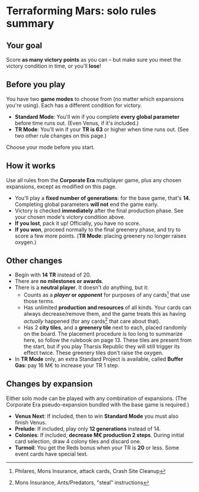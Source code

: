 # Terraforming Mars: solo rules summary

## Your goal

Score **as many victory points** as you can – but make sure you meet the victory condition in time, or you'll **lose**!

## Before you play

You have two **game modes** to choose from (no matter which expansions you're using). Each has a different condition for victory.

* **Standard Mode**: You'll win if you complete **every global parameter** before time runs out. (Even Venus, if it's included.)
* **TR Mode**: You'll win if your **TR is 63** or higher when time runs out. (See two other rule changes on this page.)

Choose your mode before you start.

## How it works

Use all rules from the **Corporate Era** multiplayer game, plus any chosen expansions, except as modified on this page.

* You'll play a **fixed number of generations**: for the base game, that's **14**. Completing global parameters **will not** end the game early.
* Victory is checked **immediately** after the final production phase. See your chosen mode's victory condition above.
* **If you lost**, pack it up! Officially, you have no score.
* **If you won**, proceed normally to the final greenery phase, and try to score a few more points. (**TR Mode**: placing greenery no longer raises oxygen.)

## Other changes

* Begin with **14 TR** instead of 20.
* There are **no milestones or awards**.
* There is a **neutral player**. It doesn't _do_ anything, but it:
    * Counts as a **_player_ or _opponent_** for purposes of any cards[^1] that use those terms.
    * Has unlimited **production and resources** of all kinds. Your cards can always decrease/remove them, and the game treats this as having _actually_ happened (for any cards[^2] that care about that).
    * Has 2 **city tiles**, and a **greenery tile** next to each, placed randomly on the board. The placement procedure is too long to summarize here, so follow the rulebook on page 13. These tiles are present from the start, but if you play Tharsis Republic they will still trigger its effect twice. These greenery tiles don't raise the oxygen.
* In **TR Mode** only, an extra Standard Project is available, called **Buffer Gas**: pay 16 M€ to increase your TR 1 step.

## Changes by expansion

Either solo mode can be played with any combination of expansions. (The Corporate Era pseudo-expansion bundled with the base game is required.)

* **Venus Next**: If included, then to win **Standard Mode** you must also finish Venus.
* **Prelude**: If included, play only **12 generations** instead of 14.
* **Colonies**: If included, **decrease M€ production 2 steps**. During initial card selection, draw 4 colony tiles and discard one.
* **Turmoil**: You get the Reds bonus when your TR is **20** or less. Some event cards have special text.

[^1]: Philares, Mons Insurance, attack cards, Crash Site Cleanup
[^2]: Mons Insurance, Ants/Predators, "steal" instructions
